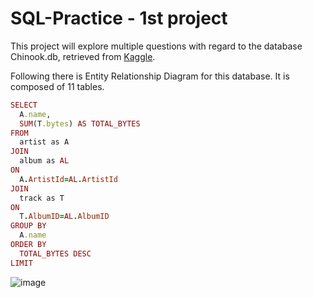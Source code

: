 # SQL-Practice - 1st project

This project will explore multiple questions with regard to the database Chinook.db, retrieved from [Kaggle](https://www.kaggle.com/datasets/marwandiab/chinookdatabase). 

Following there is Entity Relationship Diagram for this database. It is composed of 11 tables.

```ruby
SELECT 
  A.name, 
  SUM(T.bytes) AS TOTAL_BYTES
FROM 
  artist as A
JOIN 
  album as AL 
ON 
  A.ArtistId=AL.ArtistId
JOIN 
  track as T
ON 
  T.AlbumID=AL.AlbumID
GROUP BY 
  A.name
ORDER BY 
  TOTAL_BYTES DESC
LIMIT
```

![image](https://github.com/alexalra/SQL-Practice/assets/78654579/d2b420a4-ea96-40ed-b27d-97d403ab1bb7)


